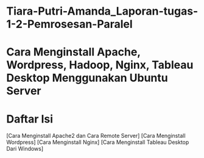 # Tiara-Putri-Amanda_Laporan-tugas-1-2-Pemrosesan-Paralel
# Cara Menginstall Apache, Wordpress, Hadoop, Nginx, Tableau Desktop Menggunakan Ubuntu Server
# Daftar Isi
[Cara Menginstall Apache2 dan Cara Remote Server]
[Cara Menginstall Wordpress]
[Cara Menginstall Nginx]
[Cara Menginstall Tableau Desktop Dari Windows]

